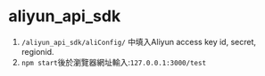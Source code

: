 # aliyun_api_sdk

1. `/aliyun_api_sdk/aliConfig/` 中填入Aliyun access key id, secret, regionid.
2. `npm start`後於瀏覽器網址輸入:`127.0.0.1:3000/test`
